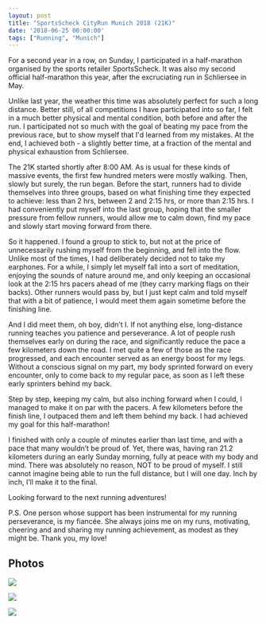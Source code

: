 ```yaml
---
layout: post
title: "SportsScheck CityRun Munich 2018 (21K)"
date: '2018-06-25 00:00:00'
tags: ["Running", "Munich"]
---
```


For a second year in a row, on Sunday, I participated in a half-marathon organised by the sports retailer SportsScheck. It was also my second official half-marathon this year, after the excruciating run in Schliersee in May.

Unlike last year, the weather this time was absolutely perfect for such a long distance. Better still, of all competitions I have participated into so far, I felt in a much better physical and mental condition, both before and after the run. I participated not so much with the goal of beating my pace from the previous race, but to show myself that I'd learned from my mistakes. At the end, I achieved both - a slightly better time, at a fraction of the mental and physical exhaustion from Schliersee.

The 21K started shortly after 8:00 AM. As is usual for these kinds of massive events, the first few hundred meters were mostly walking. Then, slowly but surely, the run began. Before the start, runners had to divide themselves into three groups, based on what finishing time they expected to achieve: less than 2 hrs, between 2 and 2:15 hrs, or more than 2:15 hrs. I had conveniently put myself into the last group, hoping that the smaller pressure from fellow runners, would allow me to calm down, find my pace and slowly start moving forward from there.

So it happened. I found a group to stick to, but not at the price of unnecessarily rushing myself from the beginning, and fell into the flow. Unlike most of the times, I had deliberately decided not to take my earphones. For a while, I simply let myself fall into a sort of meditation, enjoying the sounds of nature around me, and only keeping an occasional look at the 2:15 hrs pacers ahead of me (they carry marking flags on their backs). Other runners would pass by, but I just kept calm and told myself that with a bit of patience, I would meet them again sometime before the finishing line.

And I did meet them, oh boy, didn’t I. If not anything else, long-distance running teaches you patience and perseverance. A lot of people rush themselves early on during the race, and significantly reduce the pace a few kilometers down the road. I met quite a few of those as the race progressed, and each encounter served as an energy boost for my legs. Without a conscious signal on my part, my body sprinted forward on every encounter, only to come back to my regular pace, as soon as I left these early sprinters behind my back.

Step by step, keeping my calm, but also inching forward when I could, I managed to make it on par with the pacers. A few kilometers before the finish line, I outpaced them and left them behind my back. I had achieved my goal for this half-marathon!

I finished with only a couple of minutes earlier than last time, and with a pace that many wouldn’t be proud of. Yet, there was, having ran 21.2 kilometers during an early Sunday morning, fully at peace with my body and mind. There was absolutely no reason, NOT to be proud of myself. I still cannot imagine being able to run the full distance, but I will one day. Inch by inch, I’ll make it to the final. 

Looking forward to the next running adventures!

P.S. One person whose support has been instrumental for my running perseverance, is my fiancée. She always joins me on my runs, motivating, cheering and and sharing my running achievement, as modest as they might be. Thank you, my love!

## Photos

![](/assets/img/2018/june/sportscheck-1.jpg)

![](/assets/img/2018/june/sportscheck-2.jpg)

![](/assets/img/2018/june/sportscheck-3.jpg)



